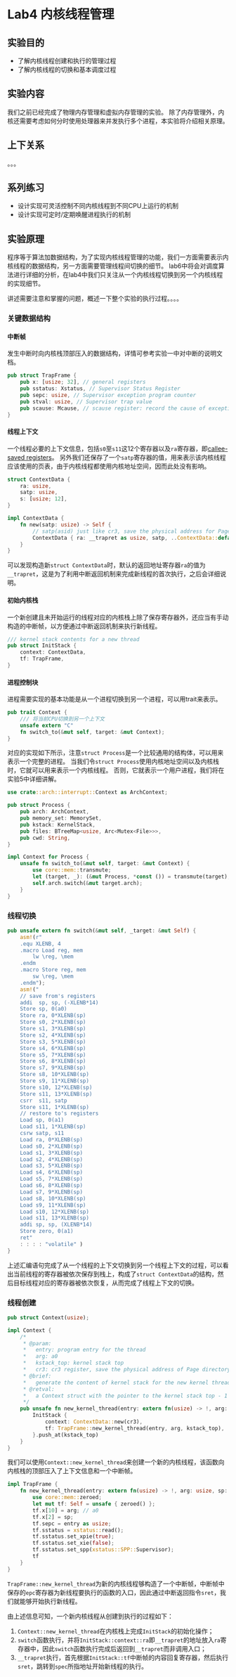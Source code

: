 # Lab4 内核线程管理

## 实验目的

* 了解内核线程创建和执行的管理过程
* 了解内核线程的切换和基本调度过程

## 实验内容

我们之前已经完成了物理内存管理和虚拟内存管理的实验。
除了内存管理外，内核还需要考虑如何分时使用处理器来并发执行多个进程，本实验将介绍相关原理。

## 上下关系

。。。

## 系列练习

- 设计实现可灵活控制不同内核线程到不同CPU上运行的机制
- 设计实现可定时/定期唤醒进程执行的机制

## 实验原理

程序等于算法加数据结构，为了实现内核线程管理的功能，我们一方面需要表示内核线程的数据结构，另一方面需要管理线程间切换的细节。
lab6中将会对调度算法进行详细的分析，在lab4中我们只关注从一个内核线程切换到另一个内核线程的实现细节。

讲述需要注意和掌握的问题，概述一下整个实验的执行过程。。。。

### 关键数据结构

#### 中断帧

发生中断时向内核栈顶部压入的数据结构，详情可参考实验一中对中断的说明文档。

```rust
pub struct TrapFrame {
    pub x: [usize; 32], // general registers
    pub sstatus: Xstatus, // Supervisor Status Register
    pub sepc: usize, // Supervisor exception program counter
    pub stval: usize, // Supervisor trap value
    pub scause: Mcause, // scause register: record the cause of exception/interrupt/trap
}
```

#### 线程上下文

一个线程必要的上下文信息，包括`s0`至`s11`这12个寄存器以及`ra`寄存器，即[callee-saved registers](https://stackoverflow.com/questions/9268586/what-are-callee-and-caller-saved-registers)。
另外我们还保存了一个`satp`寄存器的值，用来表示该内核线程应该使用的页表，由于内核线程都使用内核地址空间，因而此处没有影响。

```rust
struct ContextData {
    ra: usize,
    satp: usize,
    s: [usize; 12],
}

impl ContextData {
    fn new(satp: usize) -> Self {
        // satp(asid) just like cr3, save the physical address for Page directory?
        ContextData { ra: __trapret as usize, satp, ..ContextData::default() }
    }
}
```

可以发现构造新`struct ContextData`时，默认的返回地址寄存器`ra`的值为`__trapret`，这是为了利用中断返回机制来完成新线程的首次执行，之后会详细说明。

#### 初始内核栈

一个新创建且未开始运行的线程对应的内核栈上除了保存寄存器外，还应当有手动构造的中断帧，以方便通过中断返回机制来执行新线程。

```rust
/// kernel stack contents for a new thread
pub struct InitStack {
    context: ContextData,
    tf: TrapFrame,
}
```

#### 进程控制块

进程需要实现的基本功能是从一个进程切换到另一个进程，可以用trait来表示。

```rust
pub trait Context {
    /// 将当前CPU切换到另一个上下文
    unsafe extern "C"
    fn switch_to(&mut self, target: &mut Context);
}
```

对应的实现如下所示，注意`struct Process`是一个比较通用的结构体，可以用来表示一个完整的进程。
当我们令`struct Process`使用内核地址空间以及内核栈时，它就可以用来表示一个内核线程。
否则，它就表示一个用户进程，我们将在实验5中详细讲解。

```rust
use crate::arch::interrupt::Context as ArchContext;

pub struct Process {
    pub arch: ArchContext,
    pub memory_set: MemorySet,
    pub kstack: KernelStack,
    pub files: BTreeMap<usize, Arc<Mutex<File>>>,
    pub cwd: String,
}

impl Context for Process {
    unsafe fn switch_to(&mut self, target: &mut Context) {
        use core::mem::transmute;
        let (target, _): (&mut Process, *const ()) = transmute(target);
        self.arch.switch(&mut target.arch);
    }
}
```

### 线程切换

```rust
pub unsafe extern fn switch(&mut self, _target: &mut Self) {
    asm!(r"
    .equ XLENB, 4
    .macro Load reg, mem
        lw \reg, \mem
    .endm
    .macro Store reg, mem
        sw \reg, \mem
    .endm");
    asm!("
    // save from's registers
    addi  sp, sp, (-XLENB*14)
    Store sp, 0(a0)
    Store ra, 0*XLENB(sp)
    Store s0, 2*XLENB(sp)
    Store s1, 3*XLENB(sp)
    Store s2, 4*XLENB(sp)
    Store s3, 5*XLENB(sp)
    Store s4, 6*XLENB(sp)
    Store s5, 7*XLENB(sp)
    Store s6, 8*XLENB(sp)
    Store s7, 9*XLENB(sp)
    Store s8, 10*XLENB(sp)
    Store s9, 11*XLENB(sp)
    Store s10, 12*XLENB(sp)
    Store s11, 13*XLENB(sp)
    csrr  s11, satp
    Store s11, 1*XLENB(sp)
    // restore to's registers
    Load sp, 0(a1)
    Load s11, 1*XLENB(sp)
    csrw satp, s11
    Load ra, 0*XLENB(sp)
    Load s0, 2*XLENB(sp)
    Load s1, 3*XLENB(sp)
    Load s2, 4*XLENB(sp)
    Load s3, 5*XLENB(sp)
    Load s4, 6*XLENB(sp)
    Load s5, 7*XLENB(sp)
    Load s6, 8*XLENB(sp)
    Load s7, 9*XLENB(sp)
    Load s8, 10*XLENB(sp)
    Load s9, 11*XLENB(sp)
    Load s10, 12*XLENB(sp)
    Load s11, 13*XLENB(sp)
    addi sp, sp, (XLENB*14)
    Store zero, 0(a1)
    ret"
    : : : : "volatile" )
}
```

上述汇编语句完成了从一个线程的上下文切换到另一个线程上下文的过程，可以看出当前线程的寄存器被依次保存到栈上，构成了`struct ContextData`的结构，然后目标线程对应的寄存器被依次恢复，从而完成了线程上下文的切换。

### 线程创建

```rust
pub struct Context(usize);

impl Context {
    /*
     * @param:
     *   entry: program entry for the thread
     *   arg: a0
     *   kstack_top: kernel stack top
     *   cr3: cr3 register, save the physical address of Page directory
     * @brief:
     *   generate the content of kernel stack for the new kernel thread and save it's address at kernel stack top - 1
     * @retval:
     *   a Context struct with the pointer to the kernel stack top - 1 as its only element
     */
    pub unsafe fn new_kernel_thread(entry: extern fn(usize) -> !, arg: usize, kstack_top: usize, cr3: usize) -> Self {
        InitStack {
            context: ContextData::new(cr3),
            tf: TrapFrame::new_kernel_thread(entry, arg, kstack_top),
        }.push_at(kstack_top)
    }
}
```

我们可以使用`Context::new_kernel_thread`来创建一个新的内核线程，该函数向内核栈的顶部压入了上下文信息和一个中断帧。

```rust
impl TrapFrame {
    fn new_kernel_thread(entry: extern fn(usize) -> !, arg: usize, sp: usize) -> Self {
        use core::mem::zeroed;
        let mut tf: Self = unsafe { zeroed() };
        tf.x[10] = arg; // a0
        tf.x[2] = sp;
        tf.sepc = entry as usize;
        tf.sstatus = xstatus::read();
        tf.sstatus.set_xpie(true);
        tf.sstatus.set_xie(false);
        tf.sstatus.set_spp(xstatus::SPP::Supervisor);
        tf
    }
}
```
`TrapFrame::new_kernel_thread`为新的内核线程够构造了一个中断帧，中断帧中保存的`epc`寄存器为新线程要执行的函数的入口，因此通过中断返回指令`sret`，我们就能够开始执行新线程。

由上述信息可知，一个新内核线程从创建到执行的过程如下：
1. `Context::new_kernel_thread`在内核栈上完成`InitStack`的初始化操作；
2. `switch`函数执行，并将`InitStack::context::ra`即`__trapret`的地址放入`ra`寄存器中，因此`switch`函数执行完成后返回到`__trapret`而非调用入口；
3. `__trapret`执行，首先根据`InitStack::tf`中断帧的内容回复寄存器，然后执行`sret`，跳转到`spec`所指地址开始新线程的执行。
